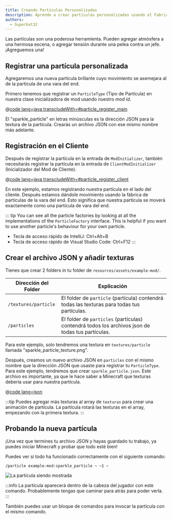 ```yaml
---
title: Creando Partículas Personalizadas
description: Aprende a crear partículas personalizadas usando el Fabric API.
authors:
  - Superkat32
---
```


Las partículas son una poderosa herramienta. Pueden agregar atmósfera a una hermosa escena, o agregar tensión durante una pelea contra un jefe. ¡Agreguemos una!

## Registrar una partícula personalizada

Agregaremos una nueva partícula brillante cuyo movimiento se asemejara al de la partícula de una vara del end.

Primero tenemos que registrar un `ParticleType` (Tipo de Partícula) en nuestra clase inicializadora de mod usando nuestro _mod id_.

@[code lang=java transcludeWith=#particle_register_main](@/reference/1.21/src/main/java/com/example/docs/ExampleMod.java)

El "sparkle_particle" en letras minúsculas es la dirección JSON para la textura de la partícula. Crearás un archivo JSON con ese mismo nombre más adelante.

## Registración en el Cliente

Después de registrar la partícula en la entrada de `ModInitializer`, también necesitarás registrar la partícula en la entrada de `ClientModInitializer` (Inicializador del Mod de Cliente).

@[code lang=java transcludeWith=#particle_register_client](@/reference/1.21/src/client/java/com/example/docs/ExampleModClient.java)

En este ejemplo, estamos registrando nuestra partícula en el lado del cliente. Después estamos dándole movimiento usando la fábrica de partículas de la vara del end. Esto significa que nuestra partícula se moverá exactamente como una partícula de vara del end.

::: tip
You can see all the particle factories by looking at all the implementations of the `ParticleFactory` interface. This is helpful if you want to use another particle's behaviour for your own particle.

- Tecla de acceso rápido de IntelliJ: Ctrl+Alt+B
- Tecla de acceso rápido de Visual Studio Code: Ctrl+F12
  :::

## Crear el archivo JSON y añadir texturas

Tienes que crear 2 folders in tu folder de `resources/assets/example-mod/`.

| Dirección del Folder | Explicación                                                                                                                         |
| -------------------- | ----------------------------------------------------------------------------------------------------------------------------------- |
| `/textures/particle` | El folder de `particle` (partícula) contendrá todas las texturas para todas tus partículas.      |
| `/particles`         | El folder de `particles` (partículas) contendrá todos los archivos json de todas tus partículas. |

Para este ejemplo, solo tendremos una textura en `textures/particle` llamada "sparkle_particle_texture.png".

Después, creamos un nuevo archivo JSON en `particles` con el mismo nombre que la dirección JSON que usaste para registrar tu `ParticleType`. Para este ejemplo, tendremos que crear `sparkle_particle.json`. Este archivo es importante, ya que le hace saber a Minecraft que texturas debería usar para nuestra partícula.

@[code lang=json](@/reference/1.21/src/main/resources/assets/example-mod/particles/sparkle_particle.json)

:::tip
Puedes agregar más texturas al array de `texturas` para crear una animación de partícula. La partícula rotará las texturas en el array, empezando con la primera textura.
:::

## Probando la nueva partícula

¡Una vez que termines tu archivo JSON y hayas guardado tu trabajo, ya puedes iniciar Minecraft y probar que todo esté bien!

Puedes ver si todo ha funcionado correctamente con el siguiente comando:

```mcfunction
/particle example-mod:sparkle_particle ~ ~1 ~
```

![La partícula siendo mostrada](/assets/develop/rendering/particles/sparkle-particle-showcase.png)

:::info
La partícula aparecerá dentro de la cabeza del jugador con este comando. Probablemente tengas que caminar para atrás para poder verla.
:::

También puedes usar un bloque de comandos para invocar la partícula con el mismo comando.
